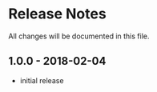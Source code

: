 # Release Notes

All changes will be documented in this file.

## 1.0.0 - 2018-02-04

- initial release
